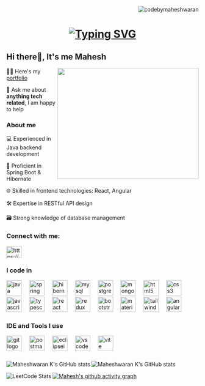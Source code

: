 <p align="right"> <img src="https://komarev.com/ghpvc/?username=codebymaheshwaran&label=Profile%20views&color=0e75b6&style=flat" alt="codebymaheshwaran" /> </p>
<h1 align="center">
  <a href="https://git.io/typing-svg"><img src="https://readme-typing-svg.herokuapp.com?font=Fira+Code&weight=1000&size=30&pause=1000&color=F724E6&background=F9FFFCEB&center=true&vCenter=true&width=435&lines=Hello%2C+There+!+%F0%9F%91%8B+;This+is+Maheshwaran+K;Nice+to+Meet+You+!" alt="Typing SVG" /></a>
</h1>

## Hi there👋, It's me Mahesh</h1>
<img align="right" width="370" height="290" src="https://i.pinimg.com/originals/47/f0/34/47f0342cec72b800463bf003eac1257e.gif">


  👨‍💻 Here's my [portfolio](https://maheshwaran-k.web.app/)

  💬 Ask me about **anything tech related**, I am happy to help

<h3 align="left">About me</h3>

  💻 Experienced in Java backend development
  
  🌱 Proficient in Spring Boot & Hibernate
  
  🌐 Skilled in frontend technologies: React, Angular
  
  🛠️ Expertise in RESTful API design
  
  🗃️ Strong knowledge of database management
  
  
<h3 align="left">Connect with me:</h3>
<p align="left">
<a href="https://www.linkedin.com/in/kmaheshwaran/" target="blank"><img align="center" src="https://raw.githubusercontent.com/rahuldkjain/github-profile-readme-generator/master/src/images/icons/Social/linked-in-alt.svg" alt="https://www.linkedin.com/in/kmaheshwaran/" height="30" width="40" /></a>
</p>

<h3 align="left">I code in</h3>
<div align="left">
  <img src="https://cdn.jsdelivr.net/gh/devicons/devicon/icons/java/java-original.svg" height="40" alt="java logo"  />
  <img width="12" />
  <img src="https://cdn.jsdelivr.net/gh/devicons/devicon/icons/spring/spring-original.svg" height="40" alt="spring logo"  />
  <img width="12" />
  <img src="https://skillicons.dev/icons?i=hibernate" height="40" alt="hibernate logo"  />
  <img width="12" />
  <img src="https://cdn.simpleicons.org/mysql/4479A1" height="40" alt="mysql logo"  />
  <img width="12" />
  <img src="https://cdn.jsdelivr.net/gh/devicons/devicon/icons/postgresql/postgresql-original.svg" height="40" alt="postgresql logo"  />
  <img width="12" />
  <img src="https://cdn.jsdelivr.net/gh/devicons/devicon/icons/mongodb/mongodb-original.svg" height="40" alt="mongodb logo"  />
  <img width="12" />
  <img src="https://cdn.simpleicons.org/html5/E34F26" height="40" alt="html5 logo"  />
  <img width="12" />
  <img src="https://cdn.jsdelivr.net/gh/devicons/devicon/icons/css3/css3-original.svg" height="40" alt="css3 logo"  />
  <img width="12" />
  <img src="https://cdn.simpleicons.org/javascript/F7DF1E" height="40" alt="javascript logo"  />
  <img width="12" />
  <img src="https://cdn.jsdelivr.net/gh/devicons/devicon/icons/typescript/typescript-original.svg" height="40" alt="typescript logo"  />
  <img width="12" />
  <img src="https://cdn.simpleicons.org/react/61DAFB" height="40" alt="react logo"  />
  <img width="12" />
  <img src="https://cdn.jsdelivr.net/gh/devicons/devicon/icons/redux/redux-original.svg" height="40" alt="redux logo"  />
  <img width="12" />
  <img src="https://cdn.jsdelivr.net/gh/devicons/devicon/icons/bootstrap/bootstrap-original.svg" height="40" alt="bootstrap logo"  />
  <img width="12" />
  <img src="https://cdn.jsdelivr.net/gh/devicons/devicon/icons/materialui/materialui-original.svg" height="40" alt="materialui logo"  />
  <img width="12" />
  <img src="https://cdn.simpleicons.org/tailwindcss/06B6D4" height="40" alt="tailwindcss logo"  />
  <img width="12" />
  <img src="https://cdn.simpleicons.org/angular/DD0031" height="40" alt="angularjs logo"  />
</div>

<h3 align="left">IDE and Tools I use</h3>
<div align="left">
  <img src="https://cdn.jsdelivr.net/gh/devicons/devicon/icons/git/git-original.svg" height="40" alt="git logo"  />
  <img width="12" />
  <img src="https://cdn.simpleicons.org/postman/FF6C37" height="40" alt="postman logo"  />
  <img width="12" />
  <img src="https://skillicons.dev/icons?i=eclipse" height="40" alt="eclipseide logo"  />
  <img width="12" />
  <img src="https://cdn.jsdelivr.net/gh/devicons/devicon/icons/vscode/vscode-original.svg" height="40" alt="vscode logo"  />
  <img width="12" />
  <img src="https://skillicons.dev/icons?i=vite" height="40" alt="vite logo"  />
</div>

###
###
###

![Maheshwaran K's GitHub stats](https://github-readme-stats.vercel.app/api/top-langs/?username=CodeByMaheshwaran&tex&title_color=ffffff&text_color=c9cacc&icon_color=2bbc8a&bg_color=1d1f21&langs_count=3)
![Maheshwaran K's GitHub stats](https://github-readme-stats.vercel.app/api?username=CodeByMaheshwaran&theme=dark&show_icons=true)

![LeetCode Stats](https://leetcard.jacoblin.cool/Maheshwaran_K?theme=dark&font=Urbanist&ext=contest)
[![Mahesh's github activity graph](https://github-readme-activity-graph.vercel.app/graph?username=CodeByMaheshwaran&bg_color=1f1f1f&color=f1f3f2&line=52a35b&point=ebeaea&area=true&hide_border=true)](https://github.com/ashutosh00710/github-readme-activity-graph)


